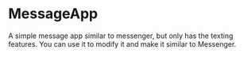 # MessageApp
A simple message app similar to messenger, but only has the texting features. You can use it to modify it and make it similar to Messenger.
